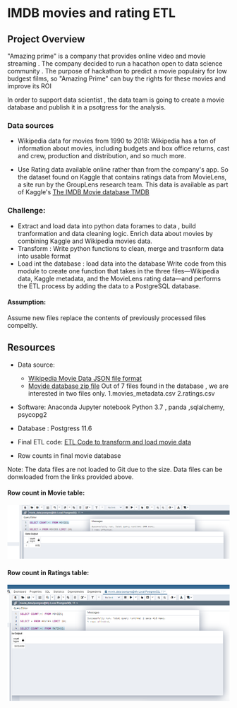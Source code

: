 # IMDB movies and rating ETL

## Project Overview
"Amazing prime" is a company that provides online video and movie streaming . The company decided to run a hacathon open to data science community . 
The purpose of hackathon to predict a movie populairy for low budgest films, so "Amazing Prime" can buy the rights for these movies and improve its ROI

In order to support data scientist , the data team is going to create a movie database and publish it in a psotgress for the analysis. 

### Data sources

- Wikipedia data for movies from 1990 to 2018:
	Wikipedia has a ton of information about movies, including budgets and box office returns, cast and crew, production and distribution, and so much more.
	
- Use Rating data available online rather than from the company's app. 	So the dataset found on Kaggle that contains ratings data from MovieLens, a site run by the GroupLens research team.
	This data is available as part of Kaggle's [The IMDB Movie database TMDB](https://www.themoviedb.org/)


### Challenge:
- Extract and load data into python data forames to data , build tranformation and data cleaning logic. Enrich data about movies by combining Kaggle and Wikipedia movies data.
- Transform : Write python functions to clean, merge and trasnform data into usable format
- Load int the database : load data into the database
Write code from this module to create one function that takes in the three files—Wikipedia data, Kaggle metadata, and the MovieLens rating data—and performs the ETL process by adding the data to a PostgreSQL database.


#### Assumption:

 Assume new files replace the contents of previously processed files compeltly.


## Resources
- Data source: 
     - [Wikipedia Movie Data JSON file format](https://2u-data-curriculum-team.s3.amazonaws.com/dataviz-online/module_8/wikipedia-movies.json)
     - [Movide database zip file](https://www.kaggle.com/rounakbanik/the-movies-dataset/download)
		Out of 7 files found in the database , we are interested in two files only.
		1.movies_metadata.csv
		2.ratings.csv
    
- Software: Anaconda Jupyter notebook Python 3.7 , panda ,sqlalchemy, psycopg2
- Database : Postgress 11.6
- Final ETL code: [ETL Code to transform and load movie data](ETL_create_database.ipynb)
- Row counts in final movie database

Note: The data files are not loaded to Git due to the size. Data files can be donwloaded from the links provided above.

#### Row count in Movie table:

![Row counts in movies table](/Resources/movies_query.png)
	

#### Row count in Ratings table:

![Row count in rating table](/Resources/ratings_query.png)
	
	


